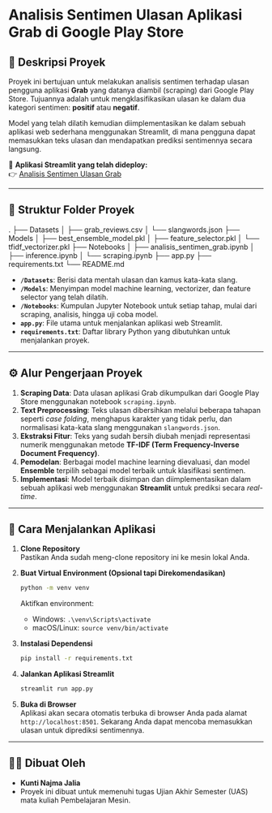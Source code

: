# Analisis Sentimen Ulasan Aplikasi Grab di Google Play Store

## 📝 Deskripsi Proyek

Proyek ini bertujuan untuk melakukan analisis sentimen terhadap ulasan pengguna aplikasi **Grab** yang datanya diambil (scraping) dari Google Play Store. Tujuannya adalah untuk mengklasifikasikan ulasan ke dalam dua kategori sentimen: **positif** atau **negatif**.

Model yang telah dilatih kemudian diimplementasikan ke dalam sebuah aplikasi web sederhana menggunakan Streamlit, di mana pengguna dapat memasukkan teks ulasan dan mendapatkan prediksi sentimennya secara langsung.

🔗 **Aplikasi Streamlit yang telah dideploy:**  
👉 [Analisis Sentimen Ulasan Grab](https://pembelajaranmesin-2022150182.streamlit.app/)

---

## 📂 Struktur Folder Proyek

.
├── Datasets
│ ├── grab_reviews.csv
│ └── slangwords.json
├── Models
│ ├── best_ensemble_model.pkl
│ ├── feature_selector.pkl
│ └── tfidf_vectorizer.pkl
├── Notebooks
│ ├── analisis_sentimen_grab.ipynb
│ ├── inference.ipynb
│ └── scraping.ipynb
├── app.py
├── requirements.txt
└── README.md


-   **`/Datasets`**: Berisi data mentah ulasan dan kamus kata-kata slang.  
-   **`/Models`**: Menyimpan model machine learning, vectorizer, dan feature selector yang telah dilatih.  
-   **`/Notebooks`**: Kumpulan Jupyter Notebook untuk setiap tahap, mulai dari scraping, analisis, hingga uji coba model.  
-   **`app.py`**: File utama untuk menjalankan aplikasi web Streamlit.  
-   **`requirements.txt`**: Daftar library Python yang dibutuhkan untuk menjalankan proyek.  

---

## ⚙️ Alur Pengerjaan Proyek

1.  **Scraping Data**: Data ulasan aplikasi Grab dikumpulkan dari Google Play Store menggunakan notebook `scraping.ipynb`.  
2.  **Text Preprocessing**: Teks ulasan dibersihkan melalui beberapa tahapan seperti *case folding*, menghapus karakter yang tidak perlu, dan normalisasi kata-kata slang menggunakan `slangwords.json`.  
3.  **Ekstraksi Fitur**: Teks yang sudah bersih diubah menjadi representasi numerik menggunakan metode **TF-IDF (Term Frequency-Inverse Document Frequency)**.  
4.  **Pemodelan**: Berbagai model machine learning dievaluasi, dan model **Ensemble** terpilih sebagai model terbaik untuk klasifikasi sentimen.  
5.  **Implementasi**: Model terbaik disimpan dan diimplementasikan dalam sebuah aplikasi web menggunakan **Streamlit** untuk prediksi secara *real-time*.  

---

## 🚀 Cara Menjalankan Aplikasi

1.  **Clone Repository**  
    Pastikan Anda sudah meng-clone repository ini ke mesin lokal Anda.

2.  **Buat Virtual Environment (Opsional tapi Direkomendasikan)**  
    ```bash
    python -m venv venv
    ```  
    Aktifkan environment:  
    -   Windows: `.\venv\Scripts\activate`  
    -   macOS/Linux: `source venv/bin/activate`  

3.  **Instalasi Dependensi**  
    ```bash
    pip install -r requirements.txt
    ```  

4.  **Jalankan Aplikasi Streamlit**  
    ```bash
    streamlit run app.py
    ```  

5.  **Buka di Browser**  
    Aplikasi akan secara otomatis terbuka di browser Anda pada alamat `http://localhost:8501`. Sekarang Anda dapat mencoba memasukkan ulasan untuk diprediksi sentimennya.

---

## 🧑‍💻 Dibuat Oleh

-   **Kunti Najma Jalia**  
-   Proyek ini dibuat untuk memenuhi tugas Ujian Akhir Semester (UAS) mata kuliah Pembelajaran Mesin.

